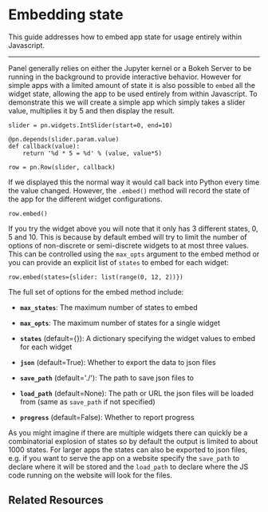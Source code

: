 # Embedding state

This guide addresses how to embed app state for usage entirely within Javascript.

---

Panel generally relies on either the Jupyter kernel or a Bokeh Server to be running in the background to provide interactive behavior. However for simple apps with a limited amount of state it is also possible to `embed` all the widget state, allowing the app to be used entirely from within Javascript. To demonstrate this we will create a simple app which simply takes a slider value, multiplies it by 5 and then display the result.

```
slider = pn.widgets.IntSlider(start=0, end=10)

@pn.depends(slider.param.value)
def callback(value):
    return '%d * 5 = %d' % (value, value*5)

row = pn.Row(slider, callback)
```

If we displayed this the normal way it would call back into Python every time the value changed. However, the `.embed()` method will record the state of the app for the different widget configurations.

```
row.embed()
```

If you try the widget above you will note that it only has 3 different states, 0, 5 and 10. This is because by default embed will try to limit the number of options of non-discrete or semi-discrete widgets to at most three values. This can be controlled using the `max_opts` argument to the embed method or you can provide an explicit list of `states` to embed for each widget:

```
row.embed(states={slider: list(range(0, 12, 2))})
```

 The full set of options for the embed method include:

- **`max_states`**: The maximum number of states to embed

- **`max_opts`**: The maximum number of states for a single widget

- **`states`** (default={}): A dictionary specifying the widget values to embed for each widget

- **`json`** (default=True): Whether to export the data to json files

- **`save_path`** (default='./'): The path to save json files to

- **`load_path`** (default=None):  The path or URL the json files will be loaded from (same as ``save_path`` if not specified)

* **`progress`** (default=False): Whether to report progress

As you might imagine if there are multiple widgets there can quickly be a combinatorial explosion of states so by default the output is limited to about 1000 states. For larger apps the states can also be exported to json files, e.g. if you want to serve the app on a website specify the ``save_path`` to declare where it will be stored and the ``load_path`` to declare where the JS code running on the website will look for the files.

## Related Resources
